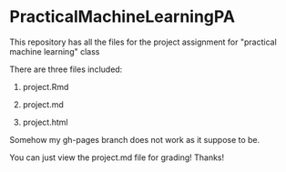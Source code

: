 # PracticalMachineLearningPA
This repository has all the files for the project assignment for "practical machine learning" class 

There are three files included: 

1. project.Rmd 

2. project.md 

3. project.html 

Somehow my gh-pages branch does not work as it suppose to be. 

You can just view the project.md file for grading!
Thanks!
